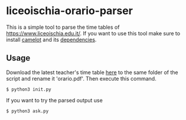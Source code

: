 # liceoischia-orario-parser
This is a simple tool to parse the time tables of https://www.liceoischia.edu.it/. If you want to use this tool make sure to install [camelot](https://camelot-py.readthedocs.io/en/master/user/install.html#install) and its [dependencies](https://camelot-py.readthedocs.io/en/master/user/install-deps.html#install-deps).

## Usage
Download the latest teacher's time table [here](https://www.liceoischia.edu.it/index.php/didattica/orario-delle-lezioni) to the same folder of the script and rename it 'orario.pdf'. Then execute this command.

```
$ python3 init.py
```

If you want to try the parsed output use

```
$ python3 ask.py
```
